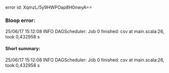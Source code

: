 error id: XqmzL/5y9HWPOap8H0nwyA==
### Bloop error:

25/06/17 15:12:08 INFO DAGScheduler: Job 0 finished: csv at main.scala:26, took 0,432958 s
#### Short summary: 

25/06/17 15:12:08 INFO DAGScheduler: Job 0 finished: csv at main.scala:26, took 0,432958 s
